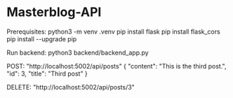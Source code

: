# Masterblog-API

Prerequisites:
python3 -m venv .venv
pip install flask
pip install flask_cors
pip install --upgrade pip

Run backend:
python3 backend/backend_app.py

POST: "http://localhost:5002/api/posts"
{
    "content": "This is the third post.",
    "id": 3,
    "title": "Third post"
}

DELETE: "http://localhost:5002/api/posts/3"